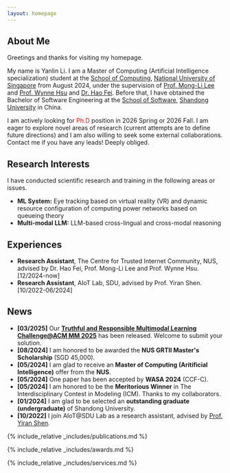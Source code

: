 ```yaml
---
layout: homepage
---
```


## About Me

Greetings and thanks for visiting my homepage. 

My name is Yanlin Li. I am a Master of Computing (Artificial Intelligence specialization) student at the [School of Computing](https://www.comp.nus.edu.sg/), [National University of Singapore](https://nus.edu.sg/) from August 2024, under the supervision of [Prof. Mong-Li Lee](https://www.comp.nus.edu.sg/~leeml/) and [Prof. Wynne Hsu](https://www.comp.nus.edu.sg/~whsu/) and [Dr. Hao Fei](https://haofei.vip/). Before that, I have obtained the Bachelor of Software Engineering at the [School of Software](https://www.sc.sdu.edu.cn/), [Shandong University](https://www.sdu.edu.cn/) in China.

I am actively looking for <font color='red'>Ph.D</font> position in 2026 Spring or 2026 Fall. I am eager to explore novel areas of research (current attempts are to define future directions) and I am also willing to seek some external collaborations. Contact me if you have any leads! Deeply obliged.

## Research Interests

I have conducted scientific research and training in the following areas or issues.
- **ML System:** Eye tracking based on virtual reality (VR) and dynamic resource configuration of computing power networks based on queueing theory
- **Multi-modal LLM:** LLM-based cross-lingual and cross-modal reasoning


## Experiences
- **Research Assistant**, The Centre for Trusted Internet Community, NUS, advised by Dr. Hao Fei, Prof. Mong-Li Lee and Prof. Wynne Hsu. [12/2024-now]
- **Research Assistant**, AIoT Lab, SDU, advised by Prof. Yiran Shen. [10/2022-06/2024]

## News
- **[03/2025]** Our **<autocolor>[Truthful and Responsible Multimodal Learning Challenge@ACM MM 2025](https://mm-hall-fact.github.io/ACMMM2025/)</autocolor>** has been released. Welcome to submit your solution.
- **[08/2024]** I am honored to be awarded the **NUS GRTII Master's Scholarship** (SGD 45,000).
- **[05/2024]** I am glad to receive an **Master of Computing (Aritificial Intelligence)** offer from the **NUS**.
- **[05/2024]** One paper has been accepted by **WASA 2024** (CCF-C).
- **[05/2024]** I am honored to be the **Meritorious Winner** in The Interdisciplinary Contest in Modeling (ICM). Thanks to my collaborators.
- **[01/2024]** I am glad to be selected an **outstanding graduate (undergraduate)** of Shandong University. 
- **[10/2022]** I join AIoT@SDU Lab as a research assistant, advised by [Prof. Yiran Shen](https://faculty.sdu.edu.cn/shenyiran/en/index.htm).

{% include_relative _includes/publications.md %}

{% include_relative _includes/awards.md %}

{% include_relative _includes/services.md %}

<script type='text/javascript' id='clustrmaps' src='//cdn.clustrmaps.com/map_v2.js?cl=5297c7&w=a&t=tt&d=tcKX-Xhb2sQXUPK_ki20J-QWpVMNo4--me1aIdPeSuc&co=ffffff&cmo=e36c6c&cmn=72c282&ct=000000&w=450'></script>


